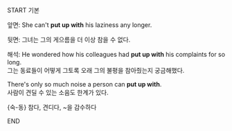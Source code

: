START
기본

앞면:
She can't **put up with** his laziness any longer.

뒷면:
그녀는 그의 게으름을 더 이상 참을 수 없다.

해석:
He wondered how his colleagues had **put up with** his complaints for so long.  
그는 동료들이 어떻게 그토록 오래 그의 불평을 참아줬는지 궁금해했다.

There's only so much noise a person can **put up with**.  
사람이 견딜 수 있는 소음도 한계가 있다.

{숙-동} 참다, 견디다, ~을 감수하다
<!--ID: 1749293616258-->
END
